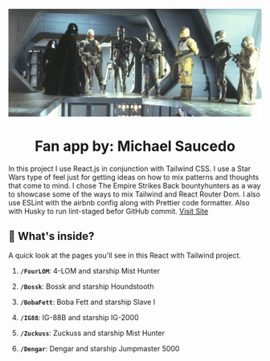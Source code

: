 <p align="center">
  <a href="https://bountyhunters.netlify.app/">
    <img alt="Bouty Hunters" src="./src/assets/images/Home/bounty-hunters.jpg" width="640" />
  </a>
</p>
<h1 align="center">
  Fan app by: Michael Saucedo
</h1>

In this project I use React.js in conjunction with Tailwind CSS. I use a Star Wars type of feel just for getting ideas on how to mix patterns and thoughts that come to mind. I chose The Empire Strikes Back bountyhunters as a way to showcase some of the ways to mix Tailwind and React Router Dom. I also use ESLint with the airbnb config along with Prettier code formatter. Also with Husky to run lint-staged befor GitHub commit. [Visit Site](https://bountyhunters.netlify.app/)

## 🧐 What's inside?

A quick look at the pages you'll see in this React with Tailwind project.

1.  **`/FourLOM`**: 4-LOM and starship Mist Hunter

2.  **`/Bossk`**: Bossk and starship Houndstooth

3.  **`/BobaFett`**: Boba Fett and starship Slave I

4.  **`/IG88`**: IG-88B and starship IG-2000

5.  **`/Zuckuss`**: Zuckuss and starship Mist Hunter

6.  **`/Dengar`**: Dengar and starship Jumpmaster 5000
